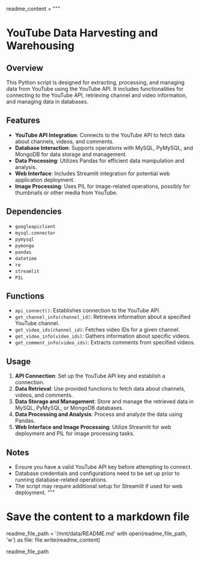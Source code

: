 readme_content = """
# YouTube Data Harvesting and Warehousing

## Overview
This Python script is designed for extracting, processing, and managing data from YouTube using the YouTube API. It includes functionalities for connecting to the YouTube API, retrieving channel and video information, and managing data in databases.

## Features
- **YouTube API Integration**: Connects to the YouTube API to fetch data about channels, videos, and comments.
- **Database Interaction**: Supports operations with MySQL, PyMySQL, and MongoDB for data storage and management.
- **Data Processing**: Utilizes Pandas for efficient data manipulation and analysis.
- **Web Interface**: Includes Streamlit integration for potential web application deployment.
- **Image Processing**: Uses PIL for image-related operations, possibly for thumbnails or other media from YouTube.

## Dependencies
- `googleapiclient`
- `mysql.connector`
- `pymysql`
- `pymongo`
- `pandas`
- `datetime`
- `re`
- `streamlit`
- `PIL`

## Functions
- `api_connect()`: Establishes connection to the YouTube API.
- `get_channel_info(channel_id)`: Retrieves information about a specified YouTube channel.
- `get_video_ids(channel_id)`: Fetches video IDs for a given channel.
- `get_video_info(video_ids)`: Gathers information about specific videos.
- `get_comment_info(video_ids)`: Extracts comments from specified videos.

## Usage
1. **API Connection**: Set up the YouTube API key and establish a connection.
2. **Data Retrieval**: Use provided functions to fetch data about channels, videos, and comments.
3. **Data Storage and Management**: Store and manage the retrieved data in MySQL, PyMySQL, or MongoDB databases.
4. **Data Processing and Analysis**: Process and analyze the data using Pandas.
5. **Web Interface and Image Processing**: Utilize Streamlit for web deployment and PIL for image processing tasks.

## Notes
- Ensure you have a valid YouTube API key before attempting to connect.
- Database credentials and configurations need to be set up prior to running database-related operations.
- The script may require additional setup for Streamlit if used for web deployment.
"""

# Save the content to a markdown file
readme_file_path = '/mnt/data/README.md'
with open(readme_file_path, 'w') as file:
    file.write(readme_content)

readme_file_path
